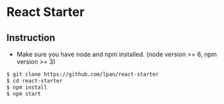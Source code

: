 # React Starter


## Instruction
* Make sure you have node and npm installed. (node version >= 6, npm version >= 3)
```bash
$ git clone https://github.com/lpan/react-starter
$ cd react-starter
$ npm install
$ npm start
```

